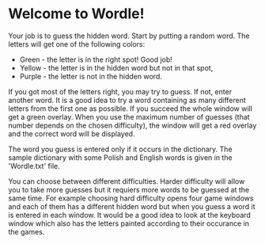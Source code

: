 # Welcome to Wordle!
Your job is to guess the hidden word. Start by putting a random word. The letters will get one of the following colors:
- Green - the letter is in the right spot! Good job!
- Yellow - the letter is in the hidden word but not in that spot,
- Purple - the letter is not in the hidden word.

If you got most of the letters right, you may try to guess. If not, enter another word. It is a good idea to try a word containing as many different letters from the first one as possible. If you succeed the whole window will get a green overlay. When you use the maximum number of guesses (that number depends on the chosen difficulty), the window will get a red overlay and the correct word will be displayed.

The word you guess is entered only if it occurs in the dictionary. The sample dictionary with some Polish and English words is given in the 'Wordle.txt' file.

You can choose between different difficulties. Harder difficulty will allow you to take more guesses but it requiers more words to be guessed at the same time. For example choosing hard difficulty opens four game windows and each of them has a different hidden word but when you guess a word it is entered in each window. It would be a good idea to look at the keyboard window which also has the letters painted according to their occurance in the games.
